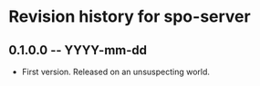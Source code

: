 # Revision history for spo-server

## 0.1.0.0 -- YYYY-mm-dd

* First version. Released on an unsuspecting world.
